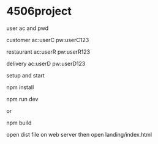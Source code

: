# 4506project

user ac and pwd

customer
ac:userC
pw:userC123

restaurant
ac:userR
pw:userR123

delivery
ac:userD
pw:userD123

setup and start

npm install

npm run dev

or

npm build

open dist file on web server then open landing/index.html
